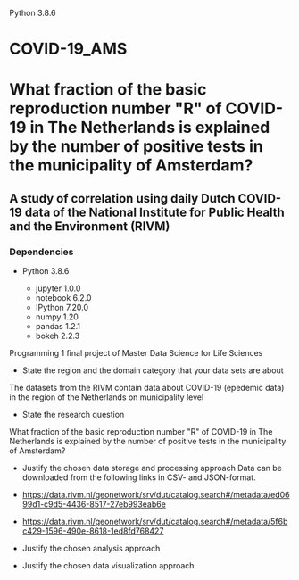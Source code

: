 Python 3.8.6
# COVID-19_AMS
# What fraction of the basic reproduction number "R" of COVID-19 in The Netherlands is explained by the number of positive tests in the municipality of Amsterdam?
## A study of correlation using daily Dutch COVID-19 data of the National Institute for Public Health and the Environment (RIVM)

### Dependencies

- Python 3.8.6

	- jupyter 1.0.0
	- notebook 6.2.0
	- IPython 7.20.0
	- numpy 1.20
	- pandas 1.2.1
	- bokeh 2.2.3

Programming 1 final project of Master Data Science for Life Sciences

- State the region and the domain category that your data sets are about

The datasets from the RIVM contain data about COVID-19 (epedemic data) in the region of the Netherlands on municipality level

- State the research question

What fraction of the basic reproduction number "R" of COVID-19 in The Netherlands is explained by the number of positive tests in the municipality of Amsterdam?


- Justify the chosen data storage and processing approach
Data can be downloaded from the following links in CSV- and JSON-format.

- https://data.rivm.nl/geonetwork/srv/dut/catalog.search#/metadata/ed0699d1-c9d5-4436-8517-27eb993eab6e
- https://data.rivm.nl/geonetwork/srv/dut/catalog.search#/metadata/5f6bc429-1596-490e-8618-1ed8fd768427


- Justify the chosen analysis approach


- Justify the chosen data visualization approach

